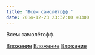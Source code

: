 ```yaml
---
title: "Всем самолётофф."
date: 2014-12-23 23:37:00 +0300
---
```


Всем самолётофф.


[Вложение](https://vk.com/photo41076938_349428396)
[Вложение](https://vk.com/photo41076938_349428431)
[Вложение](https://vk.com/photo41076938_349428465)
